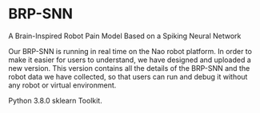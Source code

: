 # BRP-SNN
A Brain-Inspired Robot Pain Model Based on a Spiking Neural Network

Our BRP-SNN is running in real time on the Nao robot platform. In order to make it easier for users to understand, we have designed and uploaded a new version. This version contains all the details of the BRP-SNN and the robot data we have collected, so that users can run and debug it without any robot or virtual environment.



Python 3.8.0
sklearn Toolkit.
